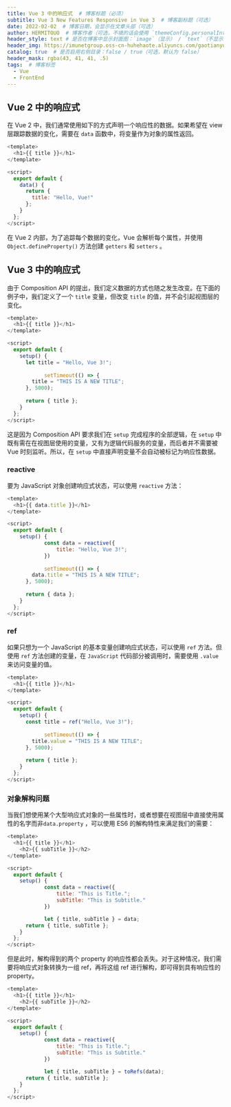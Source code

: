 ```yaml
---
title: Vue 3 中的响应式  # 博客标题（必须）
subtitle: Vue 3 New Features Responsive in Vue 3  # 博客副标题（可选）
date: 2022-02-02  # 博客日期，会显示在文章头部（可选）
author: HERMITOUO  # 博客作者（可选，不填的话会使用 `themeConfig.personalInfo.name`）
header_style: text # 是否在博客中显示封面图：`image`（显示） / `text`（不显示）（可选，默认为 `text`）
header_img: https://imunetgroup.oss-cn-huhehaote.aliyuncs.com/gaotianyu/2022-02-02-reactivity-in-vue3.png  # 博客封面图（必须，即使上一项选了 `text`，图片也需要在首页显示）
catalog: true  # 是否启用右侧目录：false / true（可选，默认为 false）
header_mask: rgba(43, 41, 41, .5)
tags:  # 博客标签
  - Vue
  - FrontEnd
---
```




## Vue 2 中的响应式

在 Vue 2 中，我们通常使用如下的方式声明一个响应性的数据。如果希望在 view 层跟踪数据的变化，需要在 `data` 函数中，将变量作为对象的属性返回。

```javascript
<template>
  <h1>{{ title }}</h1>
</template>

<script>
  export default {
    data() {
      return {
        title: "Hello, Vue!"
      };
    }
  };
</script>
```

在 Vue 2 内部，为了追踪每个数据的变化，Vue 会解析每个属性，并使用 `Object.defineProperty()` 方法创建 `getters` 和 `setters` 。

## Vue 3 中的响应式

由于 Composition API 的提出，我们定义数据的方式也随之发生改变。在下面的例子中，我们定义了一个 `title` 变量，但改变 `title` 的值，并不会引起视图层的变化。

```javascript
<template>
  <h1>{{ title }}</h1>
</template>

<script>
  export default {
    setup() {
      let title = "Hello, Vue 3!";
			
			setTimeout(() => {
        title = "THIS IS A NEW TITLE";
      }, 5000);
		
      return { title };
    }
  };
</script>
```

这是因为 Composition API 要求我们在 `setup` 完成程序的全部逻辑，在 `setup` 中既有需在在视图层使用的变量，又有为逻辑代码服务的变量，而后者并不需要被 Vue 时刻监听。所以，在 `setup` 中直接声明变量不会自动被标记为响应性数据。

### reactive

要为 JavaScript 对象创建响应式状态，可以使用 `reactive` 方法：

```javascript
<template>
  <h1>{{ data.title }}</h1>
</template>

<script>
  export default {
    setup() {
			const data = reactive({
				title: "Hello, Vue 3!";
			})
			
			setTimeout(() => {
        data.title = "THIS IS A NEW TITLE";
      }, 5000);
		
      return { data };
    }
  };
</script>
```

### ref

如果只想为一个 JavaScript 的基本变量创建响应式状态，可以使用 `ref` 方法。但使用 `ref` 方法创建的变量，在 `JavaScript` 代码部分被调用时，需要使用 `.value` 来访问变量的值。

```javascript
<template>
  <h1>{{ title }}</h1>
</template>

<script>
  export default {
    setup() {
      const title = ref("Hello, Vue 3!");
			
			setTimeout(() => {
        title.value = "THIS IS A NEW TITLE";
      }, 5000);
		
      return { title };
    }
  };
</script>
```

### 对象解构问题

当我们想使用某个大型响应式对象的一些属性时，或者想要在视图层中直接使用属性的名字而非`data.property` ，可以使用 ES6 的解构特性来满足我们的需要：

```javascript
<template>
  <h1>{{ title }}</h1>     
	<h2>{{ subTitle }}</h2>
</template>

<script>
  export default {
    setup() {
			const data = reactive({
				title: "This is Title.";
				subTitle: "This is Subtitle."
			})

			let { title, subTitle } = data;			
      return { title, subTitle };
    }
  };
</script>
```

但是此时，解构得到的两个 property 的响应性都会丢失。对于这种情况，我们需要将响应式对象转换为一组 ref，再将这组 ref 进行解构，即可得到具有响应性的 property。

```javascript
<template>
  <h1>{{ title }}</h1>
	<h2>{{ subTitle }}</h2>
</template>

<script>
  export default {
    setup() {
			const data = reactive({
				title: "This is Title.";
				subTitle: "This is Subtitle."
			})

			let { title, subTitle } = toRefs(data);			
      return { title, subTitle };
    }
  };
</script>
```